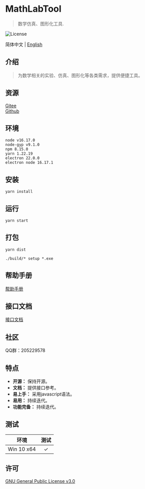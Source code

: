 # MathLabTool

> 数学仿真、图形化工具.

![License](https://img.shields.io/badge/license-GPL%20v3-blue)

简体中文 | [English](./README.md)

## 介绍

> 为数学相关的实验、仿真、图形化等各类需求，提供便捷工具。

## 资源

[Gitee](https://gitee.com/xxyjskx1987/MathLabTool)  
[Github](https://github.com/xxyjskx1987/MathLabTool)

## 环境

```
node v16.17.0
node-gyp v9.1.0
npm 8.15.0
yarn 1.22.19
electron 22.0.0
electron node 16.17.1
```

## 安装

```
yarn install
```

## 运行

```
yarn start
```

## 打包

```
yarn dist

./build/* setup *.exe
```

## 帮助手册

[帮助手册](https://gitee.com/xxyjskx1987/MathLabTool/wikis/%E5%B8%AE%E5%8A%A9%E6%89%8B%E5%86%8C)

## 接口文档

[接口文档](https://gitee.com/xxyjskx1987/MathLabTool/wikis/%E6%8E%A5%E5%8F%A3%E6%96%87%E6%A1%A3)

## 社区

QQ群：205229578

## 特点

- **开源：** 保持开源。  
- **文档：** 提供接口参考。  
- **易上手：** 采用javascript语法。  
- **易用：** 持续迭代。  
- **功能完备：** 持续迭代。  

## 测试

|环境|测试|
|:-:|:-:|
|Win 10 x64|&#10003;|

## 许可

[GNU General Public License v3.0](./LICENSE)
